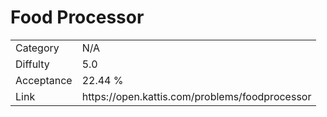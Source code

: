 # Food Processor

<table>
    <tr>
        <td>Category</td>
        <td>N/A</td>
    </tr>
    <tr>
        <td>Diffulty</td>
        <td>5.0</td>
    </tr>
    <tr>
        <td>Acceptance</td>
        <td>22.44 %</td>
    </tr>
    <tr>
        <td>Link</td>
        <td>https://open.kattis.com/problems/foodprocessor</td>
    </tr>
</table>